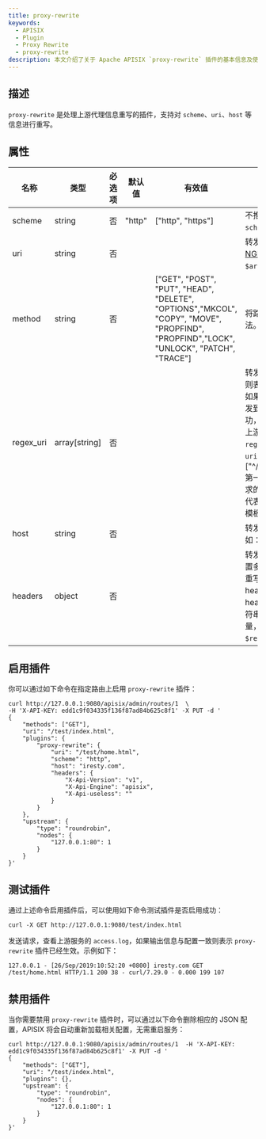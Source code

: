 ```yaml
---
title: proxy-rewrite
keywords:
  - APISIX
  - Plugin
  - Proxy Rewrite
  - proxy-rewrite
description: 本文介绍了关于 Apache APISIX `proxy-rewrite` 插件的基本信息及使用方法。
---
```


<!--
#
# Licensed to the Apache Software Foundation (ASF) under one or more
# contributor license agreements.  See the NOTICE file distributed with
# this work for additional information regarding copyright ownership.
# The ASF licenses this file to You under the Apache License, Version 2.0
# (the "License"); you may not use this file except in compliance with
# the License.  You may obtain a copy of the License at
#
#     http://www.apache.org/licenses/LICENSE-2.0
#
# Unless required by applicable law or agreed to in writing, software
# distributed under the License is distributed on an "AS IS" BASIS,
# WITHOUT WARRANTIES OR CONDITIONS OF ANY KIND, either express or implied.
# See the License for the specific language governing permissions and
# limitations under the License.
#
-->

## 描述

`proxy-rewrite` 是处理上游代理信息重写的插件，支持对 `scheme`、`uri`、`host` 等信息进行重写。

## 属性

| 名称      | 类型          | 必选项 | 默认值 | 有效值             | 描述                                                                                                                                  |
| --------- | ------------- | ----- | ------- | ---------------------------------------------------------------------------------------------------------------------------------------|------------------------------------------------------------------------------------------------------------------------------------------------------------------------------------------------------|
| scheme    | string        | 否    | "http"  | ["http", "https"]                                                                                                                      | 不推荐使用。应该在 Upstream 的 `scheme` 字段设置上游的 `scheme`。|
| uri       | string        | 否    |         |                                                                                                                                        | 转发到上游的新 `uri` 地址。支持 [NGINX variables](https://nginx.org/en/docs/http/ngx_http_core_module.html) 变量，例如：`$arg_name`。  |
| method    | string        | 否    |         | ["GET", "POST", "PUT", "HEAD", "DELETE", "OPTIONS","MKCOL", "COPY", "MOVE", "PROPFIND", "PROPFIND","LOCK", "UNLOCK", "PATCH", "TRACE"] | 将路由的请求方法代理为该请求方法。 |
| regex_uri | array[string] | 否    |         |                                                                                                                                        | 转发到上游的新 `uri` 地址。使用正则表达式匹配来自客户端的 `uri`，如果匹配成功，则使用模板替换转发到上游的 `uri`，如果没有匹配成功，则将客户端请求的 `uri` 转发至上游。当同时配置 `uri` 和 `regex_uri` 属性时，优先使用 `uri`。例如：["^/iresty/(.*)/(.*)/(.*)","/$1-$2-$3"] 第一个元素代表匹配来自客户端请求的 `uri` 正则表达式，第二个元素代表匹配成功后转发到上游的 `uri` 模板。 |
| host      | string        | 否    |         |                   | 转发到上游的新 `host` 地址，例如：`iresty.com`。|
| headers   | object        | 否    |         |                   | 转发到上游的新 `headers`，可以设置多个。如果 header 存在将进行重写，如果不存在则会添加到 header 中。如果你想要删除某个 header，请把对应的值设置为空字符串即可。支持使用 NGINX 的变量，例如 `client_addr` 和`$remote_addr`。|

## 启用插件

你可以通过如下命令在指定路由上启用 `proxy-rewrite` 插件：

```shell
curl http://127.0.0.1:9080/apisix/admin/routes/1  \
-H 'X-API-KEY: edd1c9f034335f136f87ad84b625c8f1' -X PUT -d '
{
    "methods": ["GET"],
    "uri": "/test/index.html",
    "plugins": {
        "proxy-rewrite": {
            "uri": "/test/home.html",
            "scheme": "http",
            "host": "iresty.com",
            "headers": {
                "X-Api-Version": "v1",
                "X-Api-Engine": "apisix",
                "X-Api-useless": ""
            }
        }
    },
    "upstream": {
        "type": "roundrobin",
        "nodes": {
            "127.0.0.1:80": 1
        }
    }
}'
```

## 测试插件

通过上述命令启用插件后，可以使用如下命令测试插件是否启用成功：

```shell
curl -X GET http://127.0.0.1:9080/test/index.html
```

发送请求，查看上游服务的 `access.log`，如果输出信息与配置一致则表示 `proxy-rewrite` 插件已经生效。示例如下：

```
127.0.0.1 - [26/Sep/2019:10:52:20 +0800] iresty.com GET /test/home.html HTTP/1.1 200 38 - curl/7.29.0 - 0.000 199 107
```

## 禁用插件

当你需要禁用 `proxy-rewrite` 插件时，可以通过以下命令删除相应的 JSON 配置，APISIX 将会自动重新加载相关配置，无需重启服务：

```shell
curl http://127.0.0.1:9080/apisix/admin/routes/1  -H 'X-API-KEY: edd1c9f034335f136f87ad84b625c8f1' -X PUT -d '
{
    "methods": ["GET"],
    "uri": "/test/index.html",
    "plugins": {},
    "upstream": {
        "type": "roundrobin",
        "nodes": {
            "127.0.0.1:80": 1
        }
    }
}'
```
